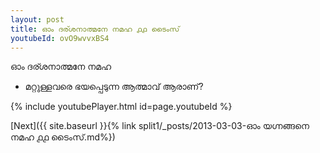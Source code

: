 ```yaml
---
layout: post
title: ഓം ദര്ശനാത്മനേ നമഹ ൧൧ ടൈംസ്
youtubeId: ovO9wvvxBS4
---
```

 
 
 ഓം ദര്ശനാത്മനേ നമഹ 
 
 -  മറ്റുള്ളവരെ ഭയപ്പെടുന്ന ആത്മാവ് ആരാണ്? 
 
  
 
  
 
 
 
 
 
 


{% include youtubePlayer.html id=page.youtubeId %}
 
[Next]({{ site.baseurl }}{% link  split1/_posts/2013-03-03-ഓം യഗ്നങ്ങനെ നമഹ ൧൧ ടൈംസ്.md%})
 
